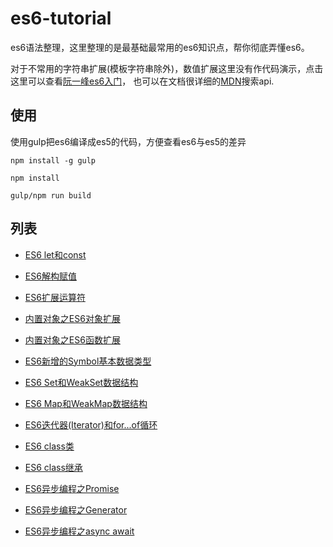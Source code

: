 # es6-tutorial

es6语法整理，这里整理的是最基础最常用的es6知识点，帮你彻底弄懂es6。  

对于不常用的字符串扩展(模板字符串除外)，数值扩展这里没有作代码演示，点击这里可以查看[阮一峰es6入门](http://es6.ruanyifeng.com/)，
也可以在文档很详细的[MDN](https://developer.mozilla.org/zh-CN/)搜索api.

## 使用

使用gulp把es6编译成es5的代码，方便查看es6与es5的差异

```
npm install -g gulp  

npm install  

gulp/npm run build 

```

## 列表

* [ES6 let和const](./src/Let_Const.js)  

* [ES6解构赋值](./src/Destructuring.js)  

* [ES6扩展运算符](./src/Spread-operator.js)  

* [内置对象之ES6对象扩展](./src/Object-extention.js)  

* [内置对象之ES6函数扩展](./src/Function-extention.js)  

* [ES6新增的Symbol基本数据类型](./src/Symbol.js)  

* [ES6 Set和WeakSet数据结构](./src/Set.js)  

* [ES6 Map和WeakMap数据结构](./src/Map.js)

* [ES6迭代器(Iterator)和for...of循环](./src/Iterator.js)  

* [ES6 class类](./src/Class.js)  

* [ES6 class继承](./src/Extend.js)  

* [ES6异步编程之Promise](./src/Promise.js)  

* [ES6异步编程之Generator](./src/Generator.js)  

* [ES6异步编程之async await](./src/Async-await.js)  